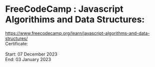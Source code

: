 # FreeCodeCamp : Javascript Algorithims and Data Structures:</br>
https://www.freecodecamp.org/learn/javascript-algorithms-and-data-structures/ </br>
Certificate:</br>
</br>
Start: 07 December 2023</br>
End: 03 January 2023 </br>
